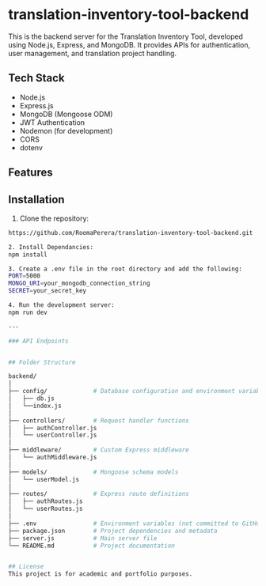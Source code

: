 # translation-inventory-tool-backend

This is the backend server for the Translation Inventory Tool, developed using Node.js, Express, and MongoDB.
It provides APIs for authentication, user management, and translation project handling.

## Tech Stack

- Node.js
- Express.js
- MongoDB (Mongoose ODM)
- JWT Authentication
- Nodemon (for development)
- CORS
- dotenv

## Features


## Installation

1. Clone the repository:
```bash
https://github.com/RoomaPerera/translation-inventory-tool-backend.git

2. Install Dependancies:
npm install

3. Create a .env file in the root directory and add the following:
PORT=5000
MONGO_URI=your_mongodb_connection_string
SECRET=your_secret_key

4. Run the development server:
npm run dev

---

### API Endpoints


## Folder Structure

backend/
│
├── config/             # Database configuration and environment variables
│   ├── db.js
│   └──index.js
│
├── controllers/        # Request handler functions
│   ├── authController.js
│   └── userController.js
│
├── middleware/         # Custom Express middleware
│   └── authMiddleware.js
│
├── models/             # Mongoose schema models
│   └── userModel.js
│
├── routes/             # Express route definitions
│   ├── authRoutes.js
│   └── userRoutes.js
│
├── .env                # Environment variables (not committed to GitHub)
├── package.json        # Project dependencies and metadata
├── server.js           # Main server file
└── README.md           # Project documentation


## License
This project is for academic and portfolio purposes.